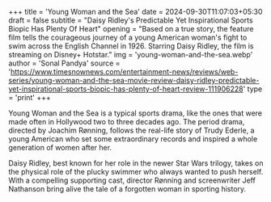 +++
title = 'Young Woman and the Sea'
date = 2024-09-30T11:07:03+05:30
draft = false
subtitle = "Daisy Ridley's Predictable Yet Inspirational Sports Biopic Has Plenty Of Heart"
opening = "Based on a true story, the feature film tells the courageous journey of a young American woman's fight to swim across the English Channel in 1926. Starring Daisy Ridley, the film is streaming on Disney+ Hotstar."
img = 'young-woman-and-the-sea.webp'
author = 'Sonal Pandya'
source = 'https://www.timesnownews.com/entertainment-news/reviews/web-series/young-woman-and-the-sea-movie-review-daisy-ridley-predictable-yet-inspirational-sports-biopic-has-plenty-of-heart-review-111906228'
type = 'print'
+++

Young Woman and the Sea is a typical sports drama, like the ones that were made often in Hollywood two to three decades ago. The period drama, directed by Joachim Rønning, follows the real-life story of Trudy Ederle, a young American who set some extraordinary records and inspired a whole generation of women after her.

Daisy Ridley, best known for her role in the newer Star Wars trilogy, takes on the physical role of the plucky swimmer who always wanted to push herself. With a compelling supporting cast, director Rønning and screenwriter Jeff Nathanson bring alive the tale of a forgotten woman in sporting history.
